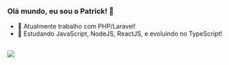 ### Olá mundo, eu sou o Patrick! 👋 

- 🔭 Atualmente trabalho com PHP/Laravel!
- 🌱 Estudando JavaScript, NodeJS, ReactJS, e evoluindo no TypeScript!

##

  <div>
  <a href="https://www.linkedin.com/in/trickaugusto" target="_blank"><img src="https://img.shields.io/badge/-LinkedIn-%230077B5?style=for-the-badge&logo=linkedin&logoColor=white" target="_blank"></a> 
    
</div>
